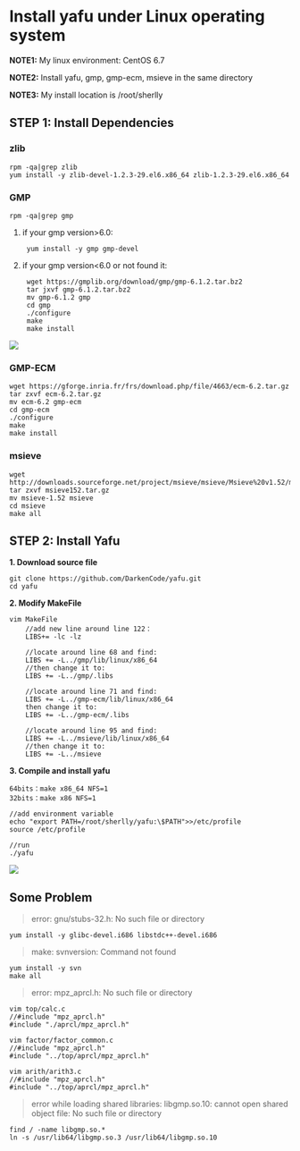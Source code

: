 # Install yafu under Linux operating system
**NOTE1:** My linux environment: CentOS 6.7

**NOTE2:** Install yafu, gmp, gmp-ecm, msieve in the same directory

**NOTE3:** My install location is /root/sherlly

## STEP 1: Install Dependencies
### zlib
	rpm -qa|grep zlib
	yum install -y zlib-devel-1.2.3-29.el6.x86_64 zlib-1.2.3-29.el6.x86_64
	
### GMP
	rpm -qa|grep gmp

1. if your gmp version>6.0:
	
		yum install -y gmp gmp-devel

2. if your gmp version<6.0 or not found it:

		wget https://gmplib.org/download/gmp/gmp-6.1.2.tar.bz2
		tar jxvf gmp-6.1.2.tar.bz2
		mv gmp-6.1.2 gmp
		cd gmp
		./configure
		make
		make install
![](https://i.imgur.com/gL8RlCb.png)	

### GMP-ECM
	wget https://gforge.inria.fr/frs/download.php/file/4663/ecm-6.2.tar.gz
	tar zxvf ecm-6.2.tar.gz
	mv ecm-6.2 gmp-ecm
	cd gmp-ecm
	./configure
	make
	make install

### msieve
	wget http://downloads.sourceforge.net/project/msieve/msieve/Msieve%20v1.52/msieve152.tar.gz
	tar zxvf msieve152.tar.gz
	mv msieve-1.52 msieve
	cd msieve
	make all


## STEP 2: Install Yafu

**1. Download source file**

	git clone https://github.com/DarkenCode/yafu.git
	cd yafu
**2. Modify MakeFile**

	vim MakeFile
		//add new line around line 122：
		LIBS+= -lc -lz
	
		//locate around line 68 and find:
		LIBS += -L../gmp/lib/linux/x86_64
		//then change it to:
		LIBS += -L../gmp/.libs
	
		//locate around line 71 and find:
		LIBS += -L../gmp-ecm/lib/linux/x86_64
		then change it to:
		LIBS += -L../gmp-ecm/.libs

		//locate around line 95 and find:
		LIBS += -L../msieve/lib/linux/x86_64
		//then change it to:
		LIBS += -L../msieve

**3. Compile and install yafu**

	64bits：make x86_64 NFS=1
	32bits：make x86 NFS=1
	
	//add environment variable
	echo "export PATH=/root/sherlly/yafu:\$PATH">>/etc/profile
	source /etc/profile

	//run
	./yafu

![](https://i.imgur.com/2Gjdd5M.png)
## Some Problem

> error: gnu/stubs-32.h: No such file or directory

	yum install -y glibc-devel.i686 libstdc++-devel.i686

> make: svnversion: Command not found

	yum install -y svn
	make all

> error: mpz_aprcl.h: No such file or directory
	
	vim top/calc.c
	//#include "mpz_aprcl.h"
	#include "./aprcl/mpz_aprcl.h"

	vim factor/factor_common.c
	//#include "mpz_aprcl.h"
	#include "../top/aprcl/mpz_aprcl.h"

	vim arith/arith3.c
	//#include "mpz_aprcl.h"
	#include "../top/aprcl/mpz_aprcl.h"

>  error while loading shared libraries: libgmp.so.10: cannot open shared object file: No such file or directory

	find / -name libgmp.so.*
	ln -s /usr/lib64/libgmp.so.3 /usr/lib64/libgmp.so.10

